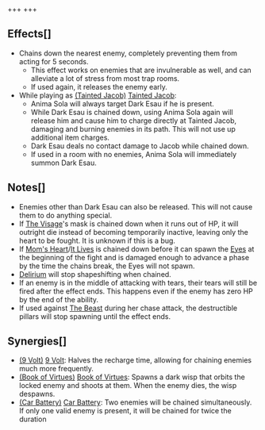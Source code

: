 +++
+++

Effects[]
---------


* Chains down the nearest enemy, completely preventing them from acting for 5 seconds.
	+ This effect works on enemies that are invulnerable as well, and can alleviate a lot of stress from most trap rooms.
	+ If used again, it releases the enemy early.
* While playing as  [(Tainted Jacob)](/wiki/Tainted_Jacob "Tainted Jacob") [Tainted Jacob](/wiki/Tainted_Jacob "Tainted Jacob"):
	+ Anima Sola will always target Dark Esau if he is present.
	+ While Dark Esau is chained down, using Anima Sola again will release him and cause him to charge directly at Tainted Jacob, damaging and burning enemies in its path. This will not use up additional item charges.
	+ Dark Esau deals no contact damage to Jacob while chained down.
	+ If used in a room with no enemies, Anima Sola will immediately summon Dark Esau.


Notes[]
-------


* Enemies other than Dark Esau can also be released. This will not cause them to do anything special.
* If [The Visage](/wiki/The_Visage "The Visage")'s mask is chained down when it runs out of HP, it will outright die instead of becoming temporarily inactive, leaving only the heart to be fought. It is unknown if this is a bug.
* If [Mom's Heart](/wiki/Mom%27s_Heart "Mom's Heart")/[It Lives](/wiki/It_Lives "It Lives") is chained down before it can spawn the [Eyes](/wiki/Eye "Eye") at the beginning of the fight and is damaged enough to advance a phase by the time the chains break, the Eyes will not spawn.
* [Delirium](/wiki/Delirium "Delirium") will stop shapeshifting when chained.
* If an enemy is in the middle of attacking with tears, their tears will still be fired after the effect ends. This happens even if the enemy has zero HP by the end of the ability.
* If used against [The Beast](/wiki/The_Beast "The Beast") during her chase attack, the destructible pillars will stop spawning until the effect ends.


Synergies[]
-----------


* [(9 Volt)](/wiki/9_Volt "9 Volt") [9 Volt](/wiki/9_Volt "9 Volt"): Halves the recharge time, allowing for chaining enemies much more frequently.
* [(Book of Virtues)](/wiki/Book_of_Virtues "Book of Virtues") [Book of Virtues](/wiki/Book_of_Virtues "Book of Virtues"): Spawns a dark wisp that orbits the locked enemy and shoots at them. When the enemy dies, the wisp despawns.
* [(Car Battery)](/wiki/Car_Battery "Car Battery") [Car Battery](/wiki/Car_Battery "Car Battery"): Two enemies will be chained simultaneously. If only one valid enemy is present, it will be chained for twice the duration



